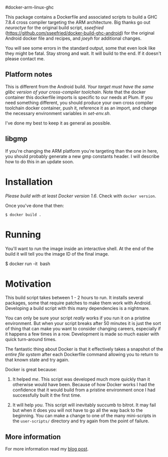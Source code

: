 #docker-arm-linux-ghc

This package contains a Dockerfile and associated scripts to build a GHC 7.8.4 cross compiler targeting the
ARM architecture. Big thanks go out *neuroctye* for the original build script, *sseefried*
(https://github.com/sseefried/docker-build-ghc-android) for the original Android docker file and recipes,
and *joeyh* for additional changes.

You will see some errors in the standard output, some that even look like they might be fatal.
Stay strong and wait. It will build to the end. If it doesn't please contact me.

## Platform notes
This is different from the Android build. *Your target must have the same glibc version of your
cross-compiler toolchain*. Note that the docker container this dockerfile imports is specific to our needs
at Plum. If you need something different, you should produce your own cross compiler toolchain docker
container, push it, reference it as an import, and change the necessary environment variables in
*set-env.sh*.

I've done my best to keep it as general as possible.

## libgmp
If you're changing the ARM platform you're targeting than the one in here, you should probably generate a
new gmp constants header. I will describe how to do this in an update soon.

# Installation

*Please build with at least Docker version 1.6*. Check with `docker version`.

Once you've done that then:

    $ docker build .

# Running

You'll want to run the image inside an interactive shell. At the end of
the build it will tell you the image ID of the final image.

$ docker run -it <image ID> bash

# Motivation

This build script takes between 1 - 2 hours to run. It installs several
packages, some that require patches to make them work with Android.
Developing a build script with this many dependencies is a nightmare.

You can only be sure your script *really* works if you run it on a pristine
environment. But when your script breaks after 50 minutes it is just the sort of
thing that can make you want to consider changing careers, especially if it
happens a few times in a row. Development is made so much easier with
quick turn-around times.

The fantastic thing about Docker is that it effectively takes a snapshot of the *entire
file system* after each Dockerfile command allowing you to return to that
known state and try again.

Docker is great because:

1. It helped *me*. This script was developed much more quickly than it otherwise
   would have been. Because of how Docker works I had the confidence that it
   would build from a pristine environment once I had successfully built it the
   first time.


2. It will help *you*. This script will inevitably succumb to bitrot.
   It may fail but when it does you will not have to go all the way back to the
   beginning. You can make a change to one of the many mini-scripts in the
   ```user-scripts/``` directory and try again from the point of failure.

## More information

For more information read my [blog post](http://lambdalog.seanseefried.com/posts/2014-12-12-docker-build-scripts.html).
